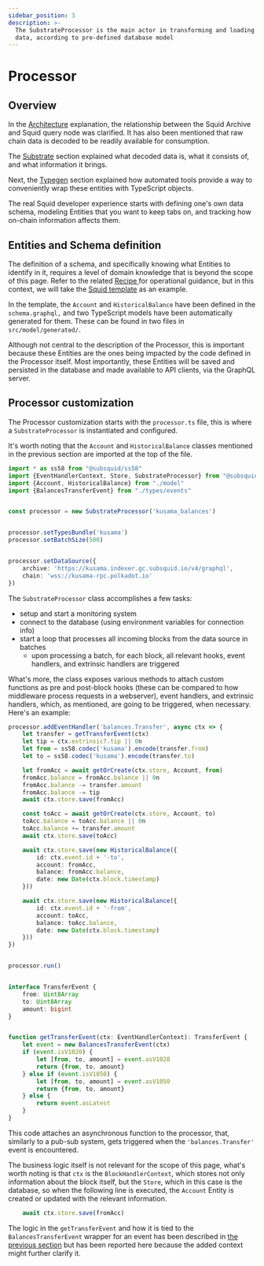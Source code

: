 ```yaml
---
sidebar_position: 3
description: >-
  The SubstrateProcessor is the main actor in transforming and loading on-chain
  data, according to pre-defined database model
---
```


# Processor

## Overview

In the [Architecture](/overview/architecture) explanation, the relationship between the Squid Archive and Squid query node was clarified. It has also been mentioned that raw chain data is decoded to be readily available for consumption.

The [Substrate](/develop-a-squid/substrate-support) section explained what decoded data is, what it consists of, and what information it brings.

Next, the [Typegen](/develop-a-squid/substrate-support/typegen) section explained how automated tools provide a way to conveniently wrap these entities with TypeScript objects.

The real Squid developer experience starts with defining one's own data schema, modeling Entities that you want to keep tabs on, and tracking how on-chain information affects them.

## Entities and Schema definition

The definition of a schema, and specifically knowing what Entities to identify in it, requires a level of domain knowledge that is beyond the scope of this page. Refer to the related [Recipe ](/develop-a-squid/define-a-squid-schema)for operational guidance, but in this context, we will take the [Squid template](https://github.com/subsquid/squid-template) as an example.

In the template, the `Account` and `HistoricalBalance` have been defined in the `schema.graphql,` and two TypeScript models have been automatically generated for them. These can be found in two files in `src/model/generated/`.

Although not central to the description of the Processor, this is important because these Entities are the ones being impacted by the code defined in the Processor itself. Most importantly, these Entities will be saved and persisted in the database and made available to API clients, via the GraphQL server.

## Processor customization

The Processor customization starts with the `processor.ts` file, this is where a `SubstrateProcessor` is instantiated and configured.

It's worth noting that the `Account` and `HistoricalBalance` classes mentioned in the previous section are imported at the top of the file.

```typescript
import * as ss58 from "@subsquid/ss58"
import {EventHandlerContext, Store, SubstrateProcessor} from "@subsquid/substrate-processor"
import {Account, HistoricalBalance} from "./model"
import {BalancesTransferEvent} from "./types/events"


const processor = new SubstrateProcessor('kusama_balances')


processor.setTypesBundle('kusama')
processor.setBatchSize(500)


processor.setDataSource({
    archive: 'https://kusama.indexer.gc.subsquid.io/v4/graphql',
    chain: 'wss://kusama-rpc.polkadot.io'
})
```

The `SubstrateProcessor` class accomplishes a few tasks:

* setup and start a monitoring system
* connect to the database (using environment variables for connection info)
* start a loop that processes all incoming blocks from the data source in batches
  * upon processing a batch, for each block, all relevant hooks, event handlers, and extrinsic handlers are triggered

What's more, the class exposes various methods to attach custom functions as pre and post-block hooks (these can be compared to how middleware process requests in a webserver), event handlers, and extrinsic handlers, which, as mentioned, are going to be triggered, when necessary. Here's an example:

```typescript
processor.addEventHandler('balances.Transfer', async ctx => {
    let transfer = getTransferEvent(ctx)
    let tip = ctx.extrinsic?.tip || 0n
    let from = ss58.codec('kusama').encode(transfer.from)
    let to = ss58.codec('kusama').encode(transfer.to)

    let fromAcc = await getOrCreate(ctx.store, Account, from)
    fromAcc.balance = fromAcc.balance || 0n
    fromAcc.balance -= transfer.amount
    fromAcc.balance -= tip
    await ctx.store.save(fromAcc)

    const toAcc = await getOrCreate(ctx.store, Account, to)
    toAcc.balance = toAcc.balance || 0n
    toAcc.balance += transfer.amount
    await ctx.store.save(toAcc)

    await ctx.store.save(new HistoricalBalance({
        id: ctx.event.id + '-to',
        account: fromAcc,
        balance: fromAcc.balance,
        date: new Date(ctx.block.timestamp)
    }))

    await ctx.store.save(new HistoricalBalance({
        id: ctx.event.id + '-from',
        account: toAcc,
        balance: toAcc.balance,
        date: new Date(ctx.block.timestamp)
    }))
})


processor.run()


interface TransferEvent {
    from: Uint8Array
    to: Uint8Array
    amount: bigint
}


function getTransferEvent(ctx: EventHandlerContext): TransferEvent {
    let event = new BalancesTransferEvent(ctx)
    if (event.isV1020) {
        let [from, to, amount] = event.asV1020
        return {from, to, amount}
    } else if (event.isV1050) {
        let [from, to, amount] = event.asV1050
        return {from, to, amount}
    } else {
        return event.asLatest
    }
}
```

This code attaches an asynchronous function to the processor, that, similarly to a pub-sub system, gets triggered when the `'balances.Transfer'` event is encountered.

The business logic itself is not relevant for the scope of this page, what's worth noting is that `ctx` is the `BlockHandlerContext`, which stores not only information about the block itself, but the `Store`, which in this case is the database, so when the following line is executed, the `Account` Entity is created or updated with the relevant information.

```typescript
    await ctx.store.save(fromAcc)
```

The logic in the `getTransferEvent` and how it is tied to the `BalancesTransferEvent` wrapper for an event has been described in [the previous section](/develop-a-squid/substrate-support/typegen) but has been reported here because the added context might further clarify it.
